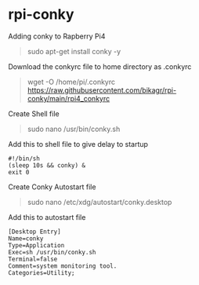 # rpi-conky

Adding conky to Rapberry Pi4
> sudo apt-get install conky -y


Download the conkyrc file to home directory as .conkyrc
> wget -O /home/pi/.conkyrc https://raw.githubusercontent.com/bikagr/rpi-conky/main/rpi4_conkyrc


Create Shell file
> sudo nano /usr/bin/conky.sh


Add this to shell file to give delay to startup
```
#!/bin/sh
(sleep 10s && conky) &
exit 0
```

Create Conky Autostart file
> sudo nano /etc/xdg/autostart/conky.desktop

Add this to autostart file
```
[Desktop Entry]
Name=conky
Type=Application
Exec=sh /usr/bin/conky.sh
Terminal=false
Comment=system monitoring tool.
Categories=Utility;
```

